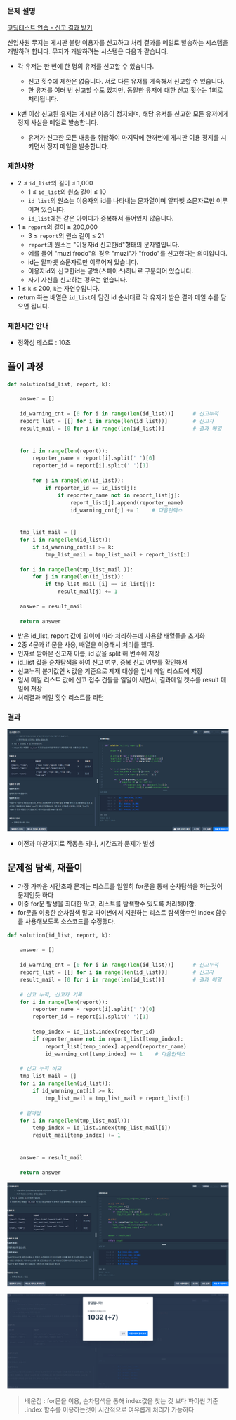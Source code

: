 ### 문제 설명

[코딩테스트 연습 - 신고 결과 받기](https://school.programmers.co.kr/learn/courses/30/lessons/92334)

신입사원 무지는 게시판 불량 이용자를 신고하고 처리 결과를 메일로 발송하는 시스템을 개발하려 합니다. 무지가 개발하려는 시스템은 다음과 같습니다.

- 각 유저는 한 번에 한 명의 유저를 신고할 수 있습니다.
    - 신고 횟수에 제한은 없습니다. 서로 다른 유저를 계속해서 신고할 수 있습니다.
    - 한 유저를 여러 번 신고할 수도 있지만, 동일한 유저에 대한 신고 횟수는 1회로 처리됩니다.
    
- k번 이상 신고된 유저는 게시판 이용이 정지되며, 해당 유저를 신고한 모든 유저에게 정지 사실을 메일로 발송합니다.
    - 유저가 신고한 모든 내용을 취합하여 마지막에 한꺼번에 게시판 이용 정지를 시키면서 정지 메일을 발송합니다.
    
      

### 제한사항

- 2 ≤ `id_list`의 길이 ≤ 1,000
    - 1 ≤ `id_list`의 원소 길이 ≤ 10
    - `id_list`의 원소는 이용자의 id를 나타내는 문자열이며 알파벳 소문자로만 이루어져 있습니다.
    - `id_list`에는 같은 아이디가 중복해서 들어있지 않습니다.
- 1 ≤ `report`의 길이 ≤ 200,000
    - 3 ≤ `report`의 원소 길이 ≤ 21
    - `report`의 원소는 "이용자id 신고한id"형태의 문자열입니다.
    - 예를 들어 "muzi frodo"의 경우 "muzi"가 "frodo"를 신고했다는 의미입니다.
    - id는 알파벳 소문자로만 이루어져 있습니다.
    - 이용자id와 신고한id는 공백(스페이스)하나로 구분되어 있습니다.
    - 자기 자신을 신고하는 경우는 없습니다.
- 1 ≤ `k` ≤ 200, `k`는 자연수입니다.
- return 하는 배열은 `id_list`에 담긴 id 순서대로 각 유저가 받은 결과 메일 수를 담으면 됩니다.



### 제한시간 안내

- 정확성 테스트 : 10초



## 풀이 과정

```python
def solution(id_list, report, k):

    answer = []

    id_warning_cnt = [0 for i in range(len(id_list))]      # 신고누적
    report_list = [[] for i in range(len(id_list))]        # 신고자
    result_mail = [0 for i in range(len(id_list))]         # 결과 메일

    
    for i in range(len(report)):
        reporter_name = report[i].split(' ')[0]         
        reporter_id = report[i].split(' ')[1]         

        for j in range(len(id_list)):
            if reporter_id == id_list[j]:               
                if reporter_name not in report_list[j]:    
                    report_list[j].append(reporter_name)   
                    id_warning_cnt[j] += 1    # 다음인덱스               

    
    tmp_list_mail = []
    for i in range(len(id_list)):
        if id_warning_cnt[i] >= k:
            tmp_list_mail = tmp_list_mail + report_list[i]

    for i in range(len(tmp_list_mail )):
        for j in range(len(id_list)):
            if tmp_list_mail [i] == id_list[j]:          
                result_mail[j] += 1

    answer = result_mail

    return answer
```

- 받은 id_list, report 값에 길이에 따라 처리하는데 사용할 배열들을 초기화
- 2중 4문과 if 문을 사용, 배열을 이용해서 처리를 했다.
- 인자로 받아온 신고자 이름, id 값을 split 해 변수에 저장
- id_list 값을 순차탐색을 하여 신고 여부, 중복 신고 여부를 확인해서
- 신고누적 분기값인 k 값을 기준으로 제재 대상을 임시 메일 리스트에 저장
- 임시 메일 리스트 값에 신고 접수 건들을 일일이  세면서,  결과메일 갯수를 result 메일에 저장
- 처리결과 메일 횟수 리스트를 리턴



### 결과

![Untitled](2022-09-23/Untitled.png)

- 이전과 마찬가지로 작동은 되나, 시간초과 문제가 발생



## 문제점 탐색, 재풀이

- 가장 가까운 시간초과 문제는 리스트를 일일히 for문을 통해 순차탐색을 하는것이 문제인듯 하다
- 이중 for문 발생을 최대한 막고, 리스트를 탐색할수 있도록 처리해야함.
- for문을 이용한 순차탐색 말고 파이썬에서 지원하는 리스트 탐색함수인 index 함수를 사용해보도록 소스코드를 수정했다.

```python
def solution(id_list, report, k):

    answer = []

    id_warning_cnt = [0 for i in range(len(id_list))]      # 신고누적
    report_list = [[] for i in range(len(id_list))]        # 신고자
    result_mail = [0 for i in range(len(id_list))]         # 결과 메일

    # 신고 누적, 신고자 기록
    for i in range(len(report)):
        reporter_name = report[i].split(' ')[0]         
        reporter_id = report[i].split(' ')[1]         

        temp_index = id_list.index(reporter_id)             
        if reporter_name not in report_list[temp_index]:    
            report_list[temp_index].append(reporter_name)   
            id_warning_cnt[temp_index] += 1    # 다음인덱스               

    # 신고 누적 비교
    tmp_list_mail = []
    for i in range(len(id_list)):
        if id_warning_cnt[i] >= k:
            tmp_list_mail = tmp_list_mail + report_list[i]

    # 결과값
    for i in range(len(tmp_list_mail)):
        temp_index = id_list.index(tmp_list_mail[i])
        result_mail[temp_index] += 1
        

    answer = result_mail

    return answer
```

![Untitled](2022-09-23/Untitled%201.png)

![Untitled](2022-09-23/Untitled%202.png)

> 배운점 : for문을 이용, 순차탐색을 통해 index값을 찾는 것 보다 파이썬 기준 .index 함수를 이용하는것이 시간적으로 여유롭게 처리가 가능하다